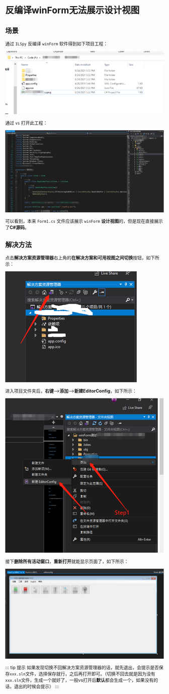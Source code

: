 # 反编译winForm无法展示设计视图

## 场景

通过 `ILSpy` 反编译 `winForm` 软件得到如下项目工程：

![ILSpy反编译后的工程项目示例](assets/images/ILSpy反编译后的工程项目示例.png)

通过 `vs` 打开此工程：

![vs打开ILSpy反编译后的winForm工程](assets/images/vs打开ILSpy反编译后的winForm工程.png)

可以看到，本来 `Form1.cs` 文件应该展示 `winForm` **设计视图**的，但是现在直接展示了**C#源码**。

## 解决方法

点击**解决方案资源管理器**右上角的**在解决方案和可用视图之间切换**按钮，如下所示：

![在解决方案和可用视图之间切换](assets/images/在解决方案和可用视图之间切换.png)

进入项目文件夹后，**右键**——>**添加**——>**新建EditorConfig**，如下所示：

![解决vs中不显示winForm设计图方法](assets/images/解决vs中不显示winForm设计图方法.png)

接下**删除所有活动窗口**，**重新打开**就能显示页面了，如下所示：

![反编译后的视图](assets/images/反编译后的视图.png)

::: tip 提示
如果发现切换不回解决方案资源管理器的话，就先退出，会提示是否保存`xxx.sln`文件，选择保存就行，之后再打开即可。（切换不回去就是因为没有`xxx.sln`文件，生成一个就好了，一般vs打开后**默认**都会生成一个，如果没有的话，退出的时候会提示）
:::